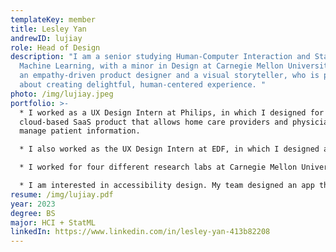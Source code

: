 ```yaml
---
templateKey: member
title: Lesley Yan
andrewID: lujiay
role: Head of Design
description: "I am a senior studying Human-Computer Interaction and Statistics
  Machine Learning, with a minor in Design at Carnegie Mellon University. I am
  an empathy-driven product designer and a visual storyteller, who is passionate
  about creating delightful, human-centered experience. "
photo: /img/lujiay.jpeg
portfolio: >-
  * I worked as a UX Design Intern at Philips, in which I designed for Philips’s
  cloud-based SaaS product that allows home care providers and physicians to
  manage patient information. 

  * I also worked as the UX Design Intern at EDF, in which I designed an interactive game of growing a virtual tree with carbon-neutral activities. 

  * I worked for four different research labs at Carnegie Mellon Universit. 

  * I am interested in accessibility design. My team designed an app that helps blind and low-vision users to apply makeup independently with assistive technology and won the best design award in the accessibility design Hackathon.
resume: /img/lujiay.pdf
year: 2023
degree: BS
major: HCI + StatML
linkedIn: https://www.linkedin.com/in/lesley-yan-413b82208
---
```

